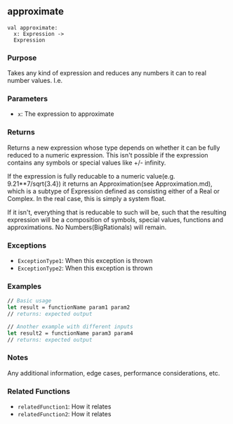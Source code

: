 ## approximate
```
val approximate: 
  x: Expression -> 
  Expression
```

### Purpose
Takes any kind of expression and reduces any numbers it can to real number values. I.e. 

### Parameters
- `x`: The expression to approximate 

### Returns
Returns a new expression whose type depends on whether it can be fully reduced to a numeric expression. This isn't possible if the expression contains any symbols or special values like +/- infinity. 

If the expression is fully reducable to a numeric value(e.g. 9.21**7/sqrt{3.4}) it returns an Approximation(see Approximation.md), which is a subtype of Expression defined as consisting either of a Real or Complex. In the real case, this is simply a system float. 

If it isn't, everything that is reducable to such will be, such that the resulting expression will be a composition of symbols, special values, functions and approximations. No Numbers(BigRationals)  will remain.  

### Exceptions
- `ExceptionType1`: When this exception is thrown
- `ExceptionType2`: When this exception is thrown

### Examples
```fsharp
// Basic usage
let result = functionName param1 param2
// returns: expected output

// Another example with different inputs
let result2 = functionName param3 param4
// returns: expected output
```

### Notes
Any additional information, edge cases, performance considerations, etc.

### Related Functions
- `relatedFunction1`: How it relates
- `relatedFunction2`: How it relates
